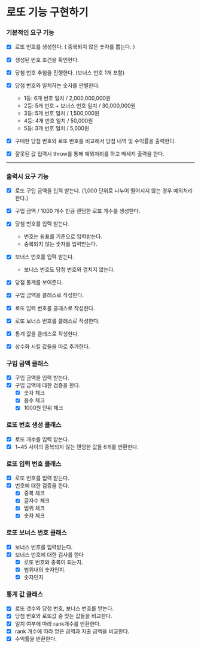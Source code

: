 # 로또 기능 구현하기

### 기본적인 요구 기능

- [x] 로또 번호를 생성한다. ( 중복되지 않은 숫자를 뽑는다. )
- [x] 생성된 번호 조건을 확인한다.
- [x] 당첨 번호 추첨을 진행한다. (보너스 번호 1개 포함)
- [x] 당첨 번호와 일치하는 숫자를 판별한다.

  - 1등: 6개 번호 일치 / 2,000,000,000원
  - 2등: 5개 번호 + 보너스 번호 일치 / 30,000,000원
  - 3등: 5개 번호 일치 / 1,500,000원
  - 4등: 4개 번호 일치 / 50,000원
  - 5등: 3개 번호 일치 / 5,000원

- [x] 구매한 당첨 번호와 로또 번호를 비교해서 당첨 내역 및 수익률을 출력한다.
- [x] 잘못된 값 입력시 throw를 통해 예외처리를 하고 메세지 출력을 한다.

---

### 출력시 요구 기능

- [x] 로또 구입 금액을 입력 받는다. (1,000 단위로 나누어 떨어지지 않는 경우 예외처리한다.)
- [x] 구입 금액 / 1000 개수 만큼 랜덤한 로또 개수를 생성한다.
- [x] 당첨 번호를 입력 받는다.
  - 번호는 쉼표를 기준으로 입력받는다.
  - 중복되지 않는 숫자를 입력받는다.
- [x] 보너스 번호를 입력 받는다.
  - 보너스 번호도 당첨 번호와 겹치지 않는다.
- [x] 당첨 통계를 보여준다.

- [x] 구입 금액을 클래스로 작성한다.
- [x] 로또 입력 번호를 클래스로 작성한다.
- [x] 로또 보너스 번호를 클래스로 작성한다.
- [x] 통계 값을 클래스로 작성한다.

- [x] 상수화 시킬 값들을 따로 추가한다.

### 구입 금액 클래스

- [x] 구입 금액을 입력 받는다.
- [x] 구입 금액에 대한 검증을 한다.
  - [x] 숫자 체크
  - [x] 음수 체크
  - [x] 1000원 단위 체크

### 로또 번호 생성 클래스

- [x] 로또 개수를 입력 받는다.
- [x] 1~45 사이의 중복되지 않는 랜덤한 값들 6개를 반환한다.

### 로또 입력 번호 클래스

- [x] 로또 번호를 입력 받는다.
- [x] 번호에 대한 검증을 한다.
  - [x] 중복 체크
  - [x] 글자수 체크
  - [x] 범위 체크
  - [x] 숫자 체크

### 로또 보너스 번호 클래스

- [x] 보너스 번호를 입력받는다.
- [x] 보너스 번호에 대한 검사를 한다
  - [x] 로또 번호와 중복이 되는지.
  - [x] 범위내의 숫자인지.
  - [x] 숫자인지

### 통계 값 클래스

- [x] 로또 갯수와 당첨 번호, 보너스 번호를 받는다.
- [x] 당첨 번호와 로또값 중 맞는 값들을 비교한다.
- [x] 일치 여부에 따라 rank개수를 반환한다.
- [x] rank 개수에 따라 얻은 금액과 지출 금액을 비교한다.
- [x] 수익률을 반환한다.
